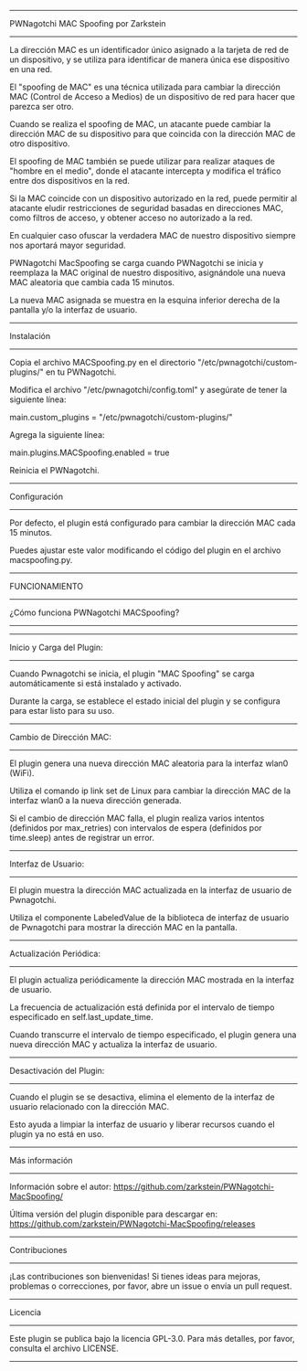 *****
PWNagotchi MAC Spoofing por Zarkstein
*****

La dirección MAC es un identificador único asignado a la tarjeta de red de un dispositivo, y se utiliza para identificar de manera única ese dispositivo en una red.

El "spoofing de MAC" es una técnica utilizada para cambiar la dirección MAC (Control de Acceso a Medios) de un dispositivo de red para hacer que parezca ser otro.

Cuando se realiza el spoofing de MAC, un atacante puede cambiar la dirección MAC de su dispositivo para que coincida con la dirección MAC de otro dispositivo.

El spoofing de MAC también se puede utilizar para realizar ataques de "hombre en el medio", donde el atacante intercepta y modifica el tráfico entre dos dispositivos en la red.

Si la MAC coincide con un dispositivo autorizado en la red, puede permitir al atacante eludir restricciones de seguridad basadas en direcciones MAC, como filtros de acceso, y obtener acceso no autorizado a la red.

En cualquier caso ofuscar la verdadera MAC de nuestro dispositivo siempre nos aportará mayor seguridad.

PWNagotchi MacSpoofing se carga cuando PWNagotchi se inicia y reemplaza la MAC original de nuestro dispositivo, asignándole una nueva MAC aleatoria que cambia cada 15 minutos.

La nueva MAC asignada se muestra en la esquina inferior derecha de la pantalla y/o la interfaz de usuario.


*****
Instalación
*****

Copia el archivo MACSpoofing.py en el directorio "/etc/pwnagotchi/custom-plugins/" en tu PWNagotchi.

Modifica el archivo "/etc/pwnagotchi/config.toml" y asegúrate de tener la siguiente línea:

main.custom_plugins = "/etc/pwnagotchi/custom-plugins/"

Agrega la siguiente línea:

main.plugins.MACSpoofing.enabled = true

Reinicia el PWNagotchi.


*****
Configuración
*****

Por defecto, el plugin está configurado para cambiar la dirección MAC cada 15 minutos. 

Puedes ajustar este valor modificando el código del plugin en el archivo macspoofing.py.


*****
FUNCIONAMIENTO
*****
¿Cómo funciona PWNagotchi MACSpoofing?
*****

*****
Inicio y Carga del Plugin:
*****

Cuando Pwnagotchi se inicia, el plugin "MAC Spoofing" se carga automáticamente si está instalado y activado.

Durante la carga, se establece el estado inicial del plugin y se configura para estar listo para su uso.
        

*****
Cambio de Dirección MAC:
*****

El plugin genera una nueva dirección MAC aleatoria para la interfaz wlan0 (WiFi).

Utiliza el comando ip link set de Linux para cambiar la dirección MAC de la interfaz wlan0 a la nueva dirección generada.

Si el cambio de dirección MAC falla, el plugin realiza varios intentos (definidos por max_retries) con intervalos de espera (definidos por time.sleep) antes de registrar un error.


*****
Interfaz de Usuario:
*****

El plugin muestra la dirección MAC actualizada en la interfaz de usuario de Pwnagotchi.

Utiliza el componente LabeledValue de la biblioteca de interfaz de usuario de Pwnagotchi para mostrar la dirección MAC en la pantalla.


*****
Actualización Periódica:
*****

El plugin actualiza periódicamente la dirección MAC mostrada en la interfaz de usuario.

La frecuencia de actualización está definida por el intervalo de tiempo especificado en self.last_update_time.

Cuando transcurre el intervalo de tiempo especificado, el plugin genera una nueva dirección MAC y actualiza la interfaz de usuario.


*****
Desactivación del Plugin:
*****

Cuando el plugin se se desactiva, elimina el elemento de la interfaz de usuario relacionado con la dirección MAC.

Esto ayuda a limpiar la interfaz de usuario y liberar recursos cuando el plugin ya no está en uso.

*****
Más información
*****

Información sobre el autor:
https://github.com/zarkstein/PWNagotchi-MacSpoofing/

Última versión del plugin disponible para descargar en:
https://github.com/zarkstein/PWNagotchi-MacSpoofing/releases

*****
Contribuciones
*****

¡Las contribuciones son bienvenidas! Si tienes ideas para mejoras, problemas o correcciones, por favor, abre un issue o envía un pull request.

*****
Licencia
*****

Este plugin se publica bajo la licencia GPL-3.0. Para más detalles, por favor, consulta el archivo LICENSE.

*****
